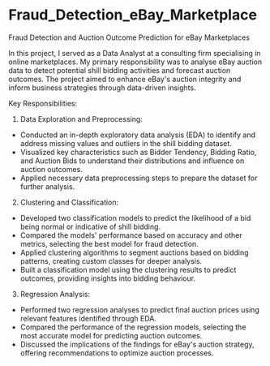 # Fraud_Detection_eBay_Marketplace
Fraud Detection and Auction Outcome Prediction for eBay Marketplaces

In this project, I served as a Data Analyst at a consulting firm specialising in online marketplaces. My primary responsibility was to analyse eBay auction data to detect potential shill bidding activities and forecast auction outcomes. The project aimed to enhance eBay's auction integrity and inform business strategies through data-driven insights.

Key Responsibilities:
1.	Data Exploration and Preprocessing:
  - Conducted an in-depth exploratory data analysis (EDA) to identify and address missing values and outliers in the shill bidding dataset.
  - Visualized key characteristics such as Bidder Tendency, Bidding Ratio, and Auction Bids to understand their distributions and influence on auction outcomes.
  - Applied necessary data preprocessing steps to prepare the dataset for further analysis.
2.	Clustering and Classification:
  - Developed two classification models to predict the likelihood of a bid being normal or indicative of shill bidding.
  - Compared the models' performance based on accuracy and other metrics, selecting the best model for fraud detection.
  - Applied clustering algorithms to segment auctions based on bidding patterns, creating custom classes for deeper analysis.
  - Built a classification model using the clustering results to predict outcomes, providing insights into bidding behaviour.
3.	Regression Analysis:
  - Performed two regression analyses to predict final auction prices using relevant features identified through EDA.
  - Compared the performance of the regression models, selecting the most accurate model for predicting auction outcomes.
  - Discussed the implications of the findings for eBay's auction strategy, offering recommendations to optimize auction processes.

